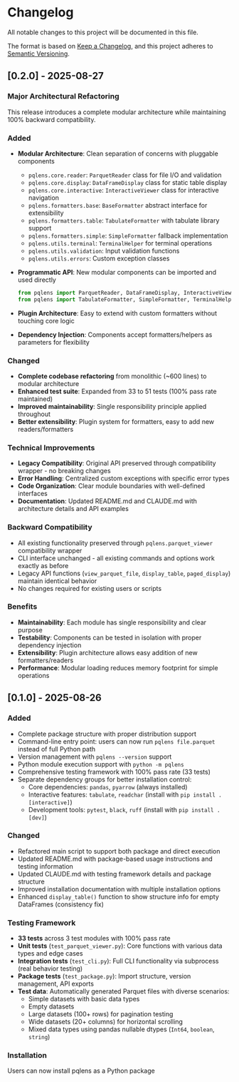 # Changelog

All notable changes to this project will be documented in this file.

The format is based on [Keep a Changelog](https://keepachangelog.com/en/1.0.0/),
and this project adheres to [Semantic Versioning](https://semver.org/spec/v2.0.0.html).

## [0.2.0] - 2025-08-27

### Major Architectural Refactoring

This release introduces a complete modular architecture while maintaining 100% backward compatibility.

### Added

- **Modular Architecture**: Clean separation of concerns with pluggable components
  - `pqlens.core.reader`: `ParquetReader` class for file I/O and validation
  - `pqlens.core.display`: `DataFrameDisplay` class for static table display  
  - `pqlens.core.interactive`: `InteractiveViewer` class for interactive navigation
  - `pqlens.formatters.base`: `BaseFormatter` abstract interface for extensibility
  - `pqlens.formatters.table`: `TabulateFormatter` with tabulate library support
  - `pqlens.formatters.simple`: `SimpleFormatter` fallback implementation
  - `pqlens.utils.terminal`: `TerminalHelper` for terminal operations
  - `pqlens.utils.validation`: Input validation functions
  - `pqlens.utils.errors`: Custom exception classes

- **Programmatic API**: New modular components can be imported and used directly
  ```python
  from pqlens import ParquetReader, DataFrameDisplay, InteractiveViewer
  from pqlens import TabulateFormatter, SimpleFormatter, TerminalHelper
  ```

- **Plugin Architecture**: Easy to extend with custom formatters without touching core logic
- **Dependency Injection**: Components accept formatters/helpers as parameters for flexibility

### Changed

- **Complete codebase refactoring** from monolithic (~600 lines) to modular architecture
- **Enhanced test suite**: Expanded from 33 to 51 tests (100% pass rate maintained)
- **Improved maintainability**: Single responsibility principle applied throughout
- **Better extensibility**: Plugin system for formatters, easy to add new readers/formatters

### Technical Improvements

- **Legacy Compatibility**: Original API preserved through compatibility wrapper - no breaking changes
- **Error Handling**: Centralized custom exceptions with specific error types
- **Code Organization**: Clear module boundaries with well-defined interfaces
- **Documentation**: Updated README.md and CLAUDE.md with architecture details and API examples

### Backward Compatibility

- All existing functionality preserved through `pqlens.parquet_viewer` compatibility wrapper
- CLI interface unchanged - all existing commands and options work exactly as before
- Legacy API functions (`view_parquet_file`, `display_table`, `paged_display`) maintain identical behavior
- No changes required for existing users or scripts

### Benefits

- **Maintainability**: Each module has single responsibility and clear purpose
- **Testability**: Components can be tested in isolation with proper dependency injection
- **Extensibility**: Plugin architecture allows easy addition of new formatters/readers
- **Performance**: Modular loading reduces memory footprint for simple operations

## [0.1.0] - 2025-08-26

### Added

- Complete package structure with proper distribution support
- Command-line entry point: users can now run `pqlens file.parquet` instead of full Python path
- Version management with `pqlens --version` support
- Python module execution support with `python -m pqlens`
- Comprehensive testing framework with 100% pass rate (33 tests)
- Separate dependency groups for better installation control:
    - Core dependencies: `pandas`, `pyarrow` (always installed)
    - Interactive features: `tabulate`, `readchar` (install with `pip install .[interactive]`)
    - Development tools: `pytest`, `black`, `ruff` (install with `pip install .[dev]`)

### Changed

- Refactored main script to support both package and direct execution
- Updated README.md with package-based usage instructions and testing information
- Updated CLAUDE.md with testing framework details and package structure
- Improved installation documentation with multiple installation options
- Enhanced `display_table()` function to show structure info for empty DataFrames (consistency fix)

### Testing Framework

- **33 tests** across 3 test modules with 100% pass rate
- **Unit tests** (`test_parquet_viewer.py`): Core functions with various data types and edge cases
- **Integration tests** (`test_cli.py`): Full CLI functionality via subprocess (real behavior testing)
- **Package tests** (`test_package.py`): Import structure, version management, API exports
- **Test data**: Automatically generated Parquet files with diverse scenarios:
    - Simple datasets with basic data types
    - Empty datasets
    - Large datasets (100+ rows) for pagination testing
    - Wide datasets (20+ columns) for horizontal scrolling
    - Mixed data types using pandas nullable dtypes (`Int64`, `boolean`, `string`)

### Installation

Users can now install pqlens as a Python package
